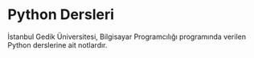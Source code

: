 # Python Dersleri
İstanbul Gedik Üniversitesi, Bilgisayar Programcılığı programında verilen Python derslerine ait notlardır.
